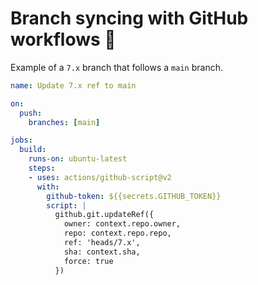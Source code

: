 # Branch syncing with GitHub workflows :star2:

Example of a `7.x` branch that follows a `main` branch.

```yml
name: Update 7.x ref to main

on:
  push:
    branches: [main]

jobs:
  build:
    runs-on: ubuntu-latest
    steps:
    - uses: actions/github-script@v2
      with:
        github-token: ${{secrets.GITHUB_TOKEN}}
        script: |
          github.git.updateRef({
            owner: context.repo.owner,
            repo: context.repo.repo,
            ref: 'heads/7.x',
            sha: context.sha,
            force: true
          })
```
